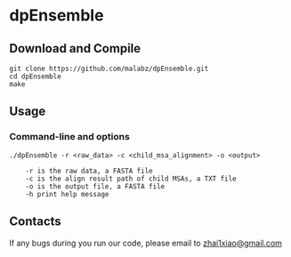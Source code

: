 # dpEnsemble

## Download and Compile
```
git clone https://github.com/malabz/dpEnsemble.git
cd dpEnsemble
make
```

## Usage
### Command-line and options
```
./dpEnsemble -r <raw_data> -c <child_msa_alignment> -o <output> 

	-r is the raw data, a FASTA file
	-c is the align result path of child MSAs, a TXT file
	-o is the output file, a FASTA file
	-h print help message
```

## Contacts
If any bugs during you run our code, please email to zhai1xiao@gmail.com

